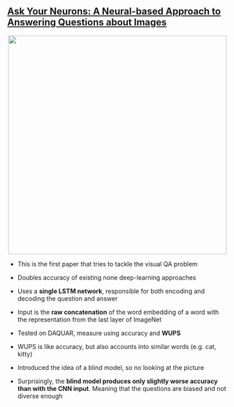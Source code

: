 ## [Ask Your Neurons: A Neural-based Approach to Answering Questions about Images](http://arxiv.org/abs/1505.01121)



<p align="center"><img src="https://camo.githubusercontent.com/f8f40bf902311a4ddf0f1ecc7a1e6d520bdddf28/687474703a2f2f7333322e706f7374696d672e6f72672f736b397868396f39312f53637265656e5f53686f745f323031365f30355f30385f61745f335f33325f34355f504d2e706e67" width="500" ></p>


- This is the first paper that tries to tackle the visual QA problem

- Doubles accuracy of existing none deep-learning approaches

- Uses a **single LSTM network**, responsible for both encoding and decoding the question and answer

- Input is the **raw concatenation** of the word embedding of a word with the representation from the last layer of ImageNet

- Tested on DAQUAR, measure using accuracy and **WUPS**

- WUPS is like accuracy, but also accounts into similar words (e.g. cat, kitty)

- Introduced the idea of a blind model, so no looking at the picture

- Surprisingly, the **blind model produces only slightly worse accuracy than with the CNN input**. Meaning that the questions are biased and not diverse enough
